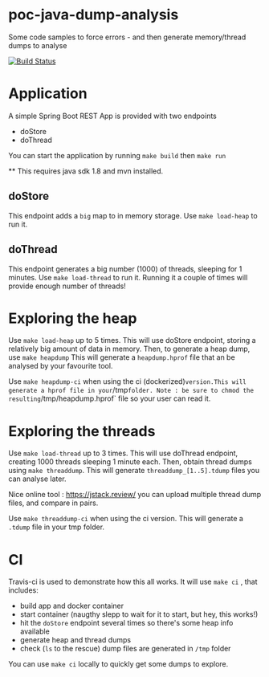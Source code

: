 # poc-java-dump-analysis

Some code samples to force errors - and then generate memory/thread dumps to analyse

[![Build Status](https://travis-ci.org/davidfrigola/poc-java-dump-analysis.svg?branch=master)](https://travis-ci.org/davidfrigola/poc-java-dump-analysis)

# Application

A simple Spring Boot REST App is provided with two endpoints
* doStore
* doThread

You can start the application by running `make build` then `make run`

** This requires java sdk 1.8 and mvn installed.

## doStore

This endpoint adds a `big` map to in memory storage. Use `make load-heap` to run it.


## doThread

This endpoint generates a big number (1000) of threads, sleeping for 1 minutes. Use `make load-thread` to run it.
Running it a couple of times will provide enough number of threads!

# Exploring the heap

Use `make load-heap` up to 5 times. This will use doStore endpoint, storing a relatively big amount of data in memory. Then, to generate a heap dump, use `make heapdump`
This will generate a `heapdump.hprof` file that an be analysed by your favourite tool.

Use `make heapdump-ci` when using the ci (dockerized)` version.This will generate a hprof file in your `/tmp` folder.
Note : be sure to chmod the resulting `/tmp/heapdump.hprof` file so your user can read it.


# Exploring the threads

Use `make load-thread` up to 3 times. This will use doThread endpoint, creating 1000 threads sleeping 1 minute each.
Then, obtain thread dumps using `make threaddump`.
This will generate `threaddump_[1..5].tdump` files you can analyse later.

Nice online tool : https://jstack.review/ you can upload multiple thread dump files, and compare in pairs.

Use `make threaddump-ci` when using the ci version. This will generate a `.tdump` file in your tmp folder.

# CI

Travis-ci is used to demonstrate how this all works.
It will use `make ci` , that includes:

* build app and docker container
* start container (naugthy slepp to wait for it to start, but hey, this works!)
* hit the `doStore` endpoint several times so there's some heap info available
* generate heap and thread dumps
* check (`ls` to the rescue) dump files are generated in `/tmp` folder

You can use `make ci` locally to quickly get some dumps to explore.


